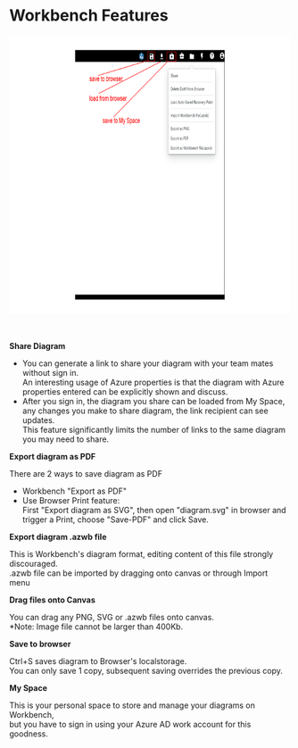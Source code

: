 # Workbench Features

<p align="left">
    <img src="./imgs/workbench-features.png" width="800" height="500" />
</p>
<br />

**Share Diagram**  

* You can generate a link to share your diagram with your team mates without sign in.  
  An interesting usage of Azure properties is that the diagram with Azure properties entered can be explicitly shown and discuss.
* After you sign in, the diagram you share can be loaded from My Space, any changes you make to  share diagram, the link recipient can see updates.  
  This feature significantly limits the number of links to the same diagram you may need to share.

**Export diagram as PDF**  

There are 2 ways to save diagram as PDF
* Workbench "Export as PDF"
* Use Browser Print feature:  
  First "Export diagram as SVG", then open "diagram.svg" in browser and trigger a Print,
  choose "Save-PDF" and click Save.  

**Export diagram .azwb file**  

This is Workbench's diagram format, editing content of this file strongly discouraged.  
.azwb file can be imported by dragging onto canvas or through Import menu

**Drag files onto Canvas**  

 You can drag any PNG, SVG or .azwb files onto canvas.  
*Note: Image file cannot be larger than 400Kb.

**Save to browser**  

Ctrl+S saves diagram to Browser's localstorage.  
You can only save 1 copy, subsequent saving overrides the previous copy.                
     
**My Space**  

This is your personal space to store and manage your diagrams on Workbench,  
but you have to sign in using your Azure AD work account for this goodness.
